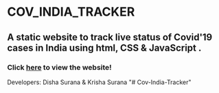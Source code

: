 # COV_INDIA_TRACKER

## A static website to track live status of Covid'19 cases in India using html, CSS &amp; JavaScript .

### Click [here](https://krishasurana02.github.io/COV_INDIA_TRACKER/) to view the website!

Developers: Disha Surana & Krisha Surana
"# Cov-India-Tracker" 

